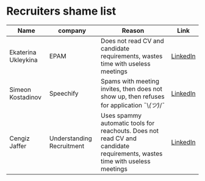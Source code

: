 # Recruiters shame list


| Name | company | Reason | Link |
-------|---------|--------|------|
|   Ekaterina Ukleykina |  EPAM | Does not read CV and candidate requirements, wastes time with useless meetings  | [LinkedIn](https://www.linkedin.com/in/ekaterina-ukleykina-6337b263/)     |
|   Simeon Kostadinov |  Speechify | Spams with meeting invites, then does not show up, then refuses for application  ¯\\_(ツ)_/¯  | [LinkedIn](https://www.linkedin.com/in/simeonkostadinov/)     |
|   Cengiz Jaffer |  Understanding Recruitment | Uses spammy automatic tools for reachouts. Does not read CV and candidate requirements, wastes time with useless meetings | [LinkedIn](https://www.linkedin.com/in/cengizjaffer/)     |
